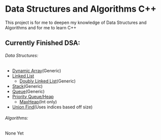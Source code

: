 # Data Structures and Algorithms C++
 
This project is for me to deepen my knowledge of Data Structures and Algorithms and for me to learn C++

## Currently Finished DSA:
###### Data Structures:
 - [Dynamic Array](Data%20Structures/DynamicArray/DynamicArray.cpp)(Generic)  
 - [Linked List](Data%20Structures/LinkedList)  
   - [Doubly Linked List](Data%20Structures/LinkedList/DoublyLinkedList.cpp)(Generic)  
 - [Stack](Data%20Structures/Stack/Stack.cpp)(Generic)  
 - [Queue](Data%20Structures/Queue/Queue.cpp)(Generic)  
 - [Priority Queue/Heap](Data%20Structures/PriorityQueue&Heaps)  
   - [MaxHeap](Data%20Structures/PriorityQueue&Heaps/MaxHeap.cpp)(Int only)  
 - [Union Find](Data%20Structures/UnionFind/UnionFind.cpp)(Uses indices based off size)  
 ###### Algorithms:  
 None Yet
